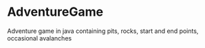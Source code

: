 AdventureGame
=============

Adventure game in java containing pits, rocks, start and end points, occasional avalanches
